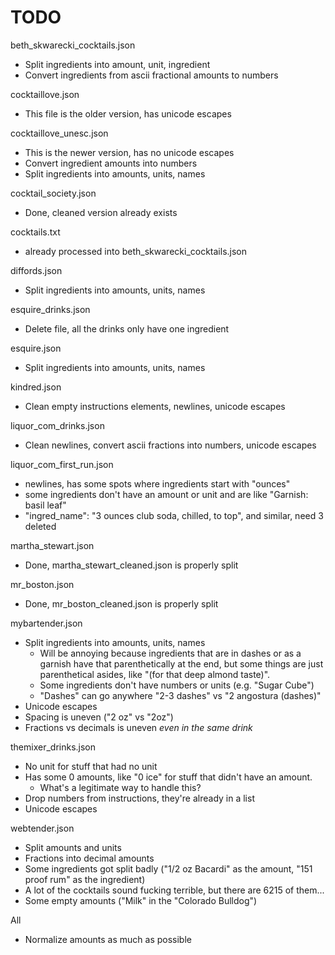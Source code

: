 # TODO

beth_skwarecki_cocktails.json
- Split ingredients into amount, unit, ingredient
- Convert ingredients from ascii fractional amounts to numbers

cocktaillove.json
- This file is the older version, has unicode escapes

cocktaillove_unesc.json
- This is the newer version, has no unicode escapes
- Convert ingredient amounts into numbers
- Split ingredients into amounts, units, names

cocktail_society.json
- Done, cleaned version already exists

cocktails.txt
- already processed into beth_skwarecki_cocktails.json

diffords.json
- Split ingredients into amounts, units, names

esquire_drinks.json
- Delete file, all the drinks only have one ingredient

esquire.json
- Split ingredients into amounts, units, names

kindred.json
- Clean empty instructions elements, newlines, unicode escapes

liquor_com_drinks.json
- Clean newlines, convert ascii fractions into numbers, unicode escapes

liquor_com_first_run.json
- newlines, has some spots where ingredients start with "ounces"
- some ingredients don't have an amount or unit and are like "Garnish: basil leaf"
- "ingred_name": "3 ounces club soda, chilled, to top", and similar, need 3 deleted

martha_stewart.json
- Done, martha_stewart_cleaned.json is properly split

mr_boston.json
- Done, mr_boston_cleaned.json is properly split

mybartender.json
- Split ingredients into amounts, units, names
    - Will be annoying because ingredients that are in dashes or as a garnish have that parenthetically at the end, but some things are just parenthetical asides, like "(for that deep almond taste)". 
    - Some ingredients don't have numbers or units (e.g. "Sugar Cube")
    - "Dashes" can go anywhere "2-3 dashes" vs "2 angostura (dashes)"
- Unicode escapes
- Spacing is uneven ("2 oz" vs "2oz")
- Fractions vs decimals is uneven _even in the same drink_

themixer_drinks.json
- No unit for stuff that had no unit
- Has some 0 amounts, like "0 ice" for stuff that didn't have an amount. 
    - What's a legitimate way to handle this?
- Drop numbers from instructions, they're already in a list
- Unicode escapes

webtender.json
- Split amounts and units
- Fractions into decimal amounts
- Some ingredients got split badly ("1/2 oz Bacardi" as the amount, "151 proof rum" as the ingredient)
- A lot of the cocktails sound fucking terrible, but there are 6215 of them...
- Some empty amounts ("Milk" in the "Colorado Bulldog")

All
- Normalize amounts as much as possible
